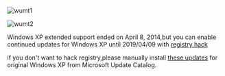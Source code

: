 ![wumt1](https://i.imgur.com/RMJw447.png)

![wumt2](https://i.imgur.com/AXOAj4G.png)

Windows XP extended support ended on April 8, 2014,but you can enable continued updates for Windows XP until 2019/04/09 with [registry hack](https://raw.githubusercontent.com/CNMan/MicrosoftHotfixesList/master/winxp_with_sp3_x86/install_chs/1.reg)

if you don't want to hack registry,please manually install [these updates](https://github.com/CNMan/MicrosoftHotfixesList/issues/2) for original Windows XP from Microsoft Update Catalog.
